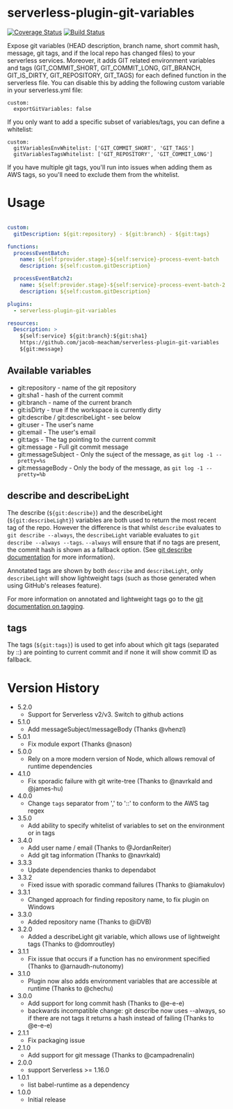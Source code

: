 # serverless-plugin-git-variables
[![Coverage Status](https://coveralls.io/repos/github/jacob-meacham/serverless-plugin-git-variables/badge.svg?branch=develop)](https://coveralls.io/github/jacob-meacham/serverless-plugin-git-variables?branch=develop)
[![Build Status](https://travis-ci.org/jacob-meacham/serverless-plugin-git-variables.svg?branch=develop)](https://travis-ci.org/jacob-meacham/serverless-plugin-git-variables)

Expose git variables (HEAD description, branch name, short commit hash, message, git tags, and if the local repo has changed files) to your serverless services.
Moreover, it adds GIT related environment variables and tags (GIT_COMMIT_SHORT, GIT_COMMIT_LONG, GIT_BRANCH, GIT_IS_DIRTY, GIT_REPOSITORY, GIT_TAGS) for each defined function in the serverless file. You can disable this by adding the following custom variable in your serverless.yml file:

```
custom:
  exportGitVariables: false
```

If you only want to add a specific subset of variables/tags, you can define a whitelist:

```
custom:
  gitVariablesEnvWhitelist: ['GIT_COMMIT_SHORT', 'GIT_TAGS']
  gitVariablesTagsWhitelist: ['GIT_REPOSITORY', 'GIT_COMMIT_LONG']
```

If you have multiple git tags, you'll run into issues when adding them as AWS tags, so you'll need to exclude them from the whitelist.

# Usage
```yaml

custom:
  gitDescription: ${git:repository} - ${git:branch} - ${git:tags}

functions:
  processEventBatch:
    name: ${self:provider.stage}-${self:service}-process-event-batch
    description: ${self:custom.gitDescription}

  processEventBatch2:
    name: ${self:provider.stage}-${self:service}-process-event-batch-2
    description: ${self:custom.gitDescription}

plugins:
  - serverless-plugin-git-variables

resources:
  Description: >
    ${self:service} ${git:branch}:${git:sha1}
    https://github.com/jacob-meacham/serverless-plugin-git-variables
    ${git:message}
```

## Available variables

* git:repository - name of the git repository
* git:sha1 - hash of the current commit
* git:branch - name of the current branch
* git:isDirty - true if the workspace is currently dirty
* git:describe / git:describeLight - see below
* git:user - The user's name
* git:email - The user's email
* git:tags - The tag pointing to the current commit
* git:message - Full git commit message
* git:messageSubject - Only the suject of the message, as `git log -1 --pretty=%s`
* git:messageBody - Only the body of the message, as `git log -1 --pretty=%b`

## describe and describeLight
The describe (`${git:describe}`) and the describeLight (`${git:describeLight}`) variables are both used to return the most recent tag of the repo. However the difference is that whilst `describe` evaluates to `git describe --always`, the `describeLight` variable evaluates to `git describe --always --tags`.
`--always` will ensure that if no tags are present, the commit hash is shown as a fallback option. (See [git describe documentation](https://git-scm.com/docs/git-describe) for more information).

Annotated tags are shown by both `describe` and `describeLight`, only `describeLight` will show lightweight tags (such as those generated when using GitHub's releases feature).

For more information on annotated and lightweight tags go to the [git documentation on tagging](https://git-scm.com/book/en/v2/Git-Basics-Tagging).

## tags

The tags (`${git:tags}`) is used to get info about which git tags (separated by ::) are pointing to current commit and if none it will show commit ID as fallback.

# Version History
* 5.2.0
  - Support for Serverless v2/v3. Switch to github actions
* 5.1.0
  - Add messageSubject/messageBody (Thanks @vhenzl)
* 5.0.1
  - Fix module export (Thanks @nason)
* 5.0.0
  - Rely on a more modern version of Node, which allows removal of runtime dependencies
* 4.1.0
  - Fix sporadic failure with git write-tree (Thanks to @navrkald and @james-hu)
* 4.0.0
  - Change `tags` separator from ',' to '::' to conform to the AWS tag regex
* 3.5.0
  - Add ability to specify whitelist of variables to set on the environment or in tags
* 3.4.0
  - Add user name / email (Thanks to @JordanReiter)
  - Add git tag information (Thanks to @navrkald)
* 3.3.3
  - Update dependencies thanks to dependabot
* 3.3.2
  - Fixed issue with sporadic command failures (Thanks to @iamakulov)
* 3.3.1
  - Changed approach for finding repository name, to fix plugin on Windows
* 3.3.0
  - Added repository name (Thanks to @iDVB)
* 3.2.0
  - Added a describeLight git variable, which allows use of lightweight tags (Thanks to @domroutley)
* 3.1.1
  - Fix issue that occurs if a function has no environment specified (Thanks to @arnaudh-nutonomy)
* 3.1.0
  - Plugin now also adds environment variables that are accessible at runtime (Thanks to @chechu)
* 3.0.0
  - Add support for long commit hash (Thanks to @e-e-e)
  - backwards incompatible change: git describe now uses --always, so if there are not tags it returns a hash instead of failing (Thanks to @e-e-e)
* 2.1.1
  - Fix packaging issue
* 2.1.0
  - Add support for git message (Thanks to @campadrenalin)
* 2.0.0
  - support Serverless >= 1.16.0
* 1.0.1
  - list babel-runtime as a dependency
* 1.0.0
  - Initial release
